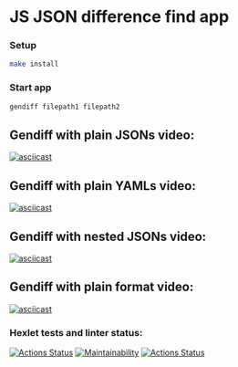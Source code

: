 # JS JSON difference find app

### Setup
```bash
make install
```
### Start app
```bash
gendiff filepath1 filepath2
```

## Gendiff with plain JSONs video:
[![asciicast](https://asciinema.org/a/3WxbhnMjGoN4MWWjItgTL2rY3.svg)](https://asciinema.org/a/3WxbhnMjGoN4MWWjItgTL2rY3)

## Gendiff with plain YAMLs video:
[![asciicast](https://asciinema.org/a/Y8vxXUWDmr09cxePsDsQcKLrT.svg)](https://asciinema.org/a/Y8vxXUWDmr09cxePsDsQcKLrT)

## Gendiff with nested JSONs video:
[![asciicast](https://asciinema.org/a/692724.svg)](https://asciinema.org/a/692724)

## Gendiff with plain format video:
[![asciicast](https://asciinema.org/a/695262.svg)](https://asciinema.org/a/695262)

### Hexlet tests and linter status:
[![Actions Status](https://github.com/Mike8888888/frontend-project-46/actions/workflows/hexlet-check.yml/badge.svg)](https://github.com/Mike8888888/frontend-project-46/actions)
[![Maintainability](https://api.codeclimate.com/v1/badges/096c01bbe299bdfcec8e/maintainability)](https://codeclimate.com/github/Mike8888888/frontend-project-46/maintainability)
[![Actions Status](https://github.com/Mike8888888/frontend-project-46/actions/workflows/github-check.yml/badge.svg)](https://github.com/Mike8888888/frontend-project-46/actions)
